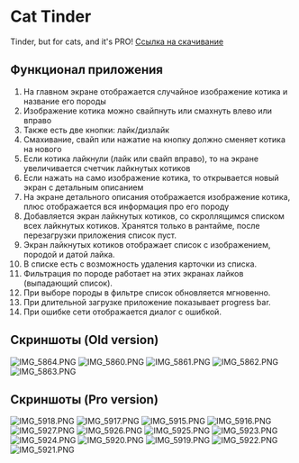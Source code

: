 # Cat Tinder
Tinder, but for cats, and it's PRO!
[Ссылка на скачивание](https://github.com/Ero-Sennin9/cat_tinder/releases/download/first-version/app-release.apk)

## Функционал приложения
1. На главном экране отображается случайное изображение котика и название его породы
2. Изображение котика можно свайпнуть или смахнуть влево или вправо
3. Также есть две кнопки: лайк/дизлайк
4. Смахивание, свайп или нажатие на кнопку должно сменяет котика на нового
5. Если котика лайкнули (лайк или свайп вправо), то на экране увеличивается
   счетчик лайкнутых котиков
6. Если нажать на само изображение котика, то открывается новый экран с
   детальным описанием
7. На экране детального описания отображается изображение котика, плюс
   отображается вся информация про его породу
8. Добавляется экран лайкнутых котиков, со скроллящимся списком всех лайкнутых котиков. Хранятся только в рантайме, после перезагрузки приложения список пуст.
9. Экран лайкнутых котиков отображает список с изображением, породой и датой лайка.
10. В списке есть с возможность удаления карточки из списка. 
11. Фильтрация по породе работает на этих экранах лайков (выпадающий список). 
12. При выборе породы в фильтре список обновляется мгновенно.
13. При длительной загрузке приложение показывает progress bar. 
14. При ошибке сети отображается диалог с ошибкой.

## Скриншоты (Old version)

![IMG_5864.PNG](assets/screenshots/IMG_5864.PNG)
![IMG_5860.PNG](assets/screenshots/IMG_5860.PNG)
![IMG_5861.PNG](assets/screenshots/IMG_5861.PNG)
![IMG_5862.PNG](assets/screenshots/IMG_5862.PNG)
![IMG_5863.PNG](assets/screenshots/IMG_5863.PNG)

## Скриншоты (Pro version)

![IMG_5918.PNG](../../Downloads/IMG_5918.PNG)
![IMG_5917.PNG](../../Downloads/IMG_5917.PNG)
![IMG_5915.PNG](../../Downloads/IMG_5915.PNG)
![IMG_5916.PNG](../../Downloads/IMG_5916.PNG)
![IMG_5927.PNG](../../Downloads/IMG_5927.PNG)
![IMG_5926.PNG](../../Downloads/IMG_5926.PNG)
![IMG_5925.PNG](../../Downloads/IMG_5925.PNG)
![IMG_5923.PNG](../../Downloads/IMG_5923.PNG)
![IMG_5924.PNG](../../Downloads/IMG_5924.PNG)
![IMG_5920.PNG](../../Downloads/IMG_5920.PNG)
![IMG_5919.PNG](../../Downloads/IMG_5919.PNG)
![IMG_5922.PNG](../../Downloads/IMG_5922.PNG)
![IMG_5921.PNG](../../Downloads/IMG_5921.PNG)